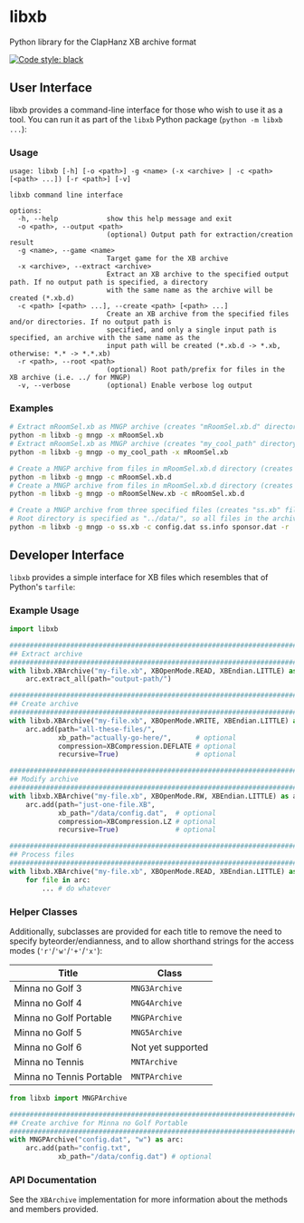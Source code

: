 # libxb
Python library for the ClapHanz XB archive format

[![Code style: black](https://img.shields.io/badge/code%20style-black-000000.svg)](https://github.com/psf/black)


## User Interface
libxb provides a command-line interface for those who wish to use it as a tool. You can run it as part of the `libxb` Python package (`python -m libxb ...`):

### Usage
```
usage: libxb [-h] [-o <path>] -g <name> (-x <archive> | -c <path> [<path> ...]) [-r <path>] [-v]

libxb command line interface

options:
  -h, --help            show this help message and exit
  -o <path>, --output <path>
                        (optional) Output path for extraction/creation result
  -g <name>, --game <name>
                        Target game for the XB archive
  -x <archive>, --extract <archive>
                        Extract an XB archive to the specified output path. If no output path is specified, a directory
                        with the same name as the archive will be created (*.xb.d)
  -c <path> [<path> ...], --create <path> [<path> ...]
                        Create an XB archive from the specified files and/or directories. If no output path is
                        specified, and only a single input path is specified, an archive with the same name as the
                        input path will be created (*.xb.d -> *.xb, otherwise: *.* -> *.*.xb)
  -r <path>, --root <path>
                        (optional) Root path/prefix for files in the XB archive (i.e. ../ for MNGP)
  -v, --verbose         (optional) Enable verbose log output
```

### Examples
```sh
# Extract mRoomSel.xb as MNGP archive (creates "mRoomSel.xb.d" directory)
python -m libxb -g mngp -x mRoomSel.xb
# Extract mRoomSel.xb as MNGP archive (creates "my_cool_path" directory)
python -m libxb -g mngp -o my_cool_path -x mRoomSel.xb

# Create a MNGP archive from files in mRoomSel.xb.d directory (creates "mRoomSel.xb" file)
python -m libxb -g mngp -c mRoomSel.xb.d
# Create a MNGP archive from files in mRoomSel.xb.d directory (creates "mRoomSelNew.xb" file)
python -m libxb -g mngp -o mRoomSelNew.xb -c mRoomSel.xb.d

# Create a MNGP archive from three specified files (creates "ss.xb" file)
# Root directory is specified as "../data/", so all files in the archive get that prefix.
python -m libxb -g mngp -o ss.xb -c config.dat ss.info sponsor.dat -r ../data/
```

## Developer Interface
`libxb` provides a simple interface for XB files which resembles that of Python's `tarfile`:

### Example Usage
```py
import libxb

###############################################################################
## Extract archive
###############################################################################
with libxb.XBArchive("my-file.xb", XBOpenMode.READ, XBEndian.LITTLE) as arc:
    arc.extract_all(path="output-path/")

###############################################################################
## Create archive
###############################################################################
with libxb.XBArchive("my-file.xb", XBOpenMode.WRITE, XBEndian.LITTLE) as arc:
    arc.add(path="all-these-files/",
            xb_path="actually-go-here/",      # optional
            compression=XBCompression.DEFLATE # optional
            recursive=True)                   # optional

###############################################################################
## Modify archive
###############################################################################
with libxb.XBArchive("my-file.xb", XBOpenMode.RW, XBEndian.LITTLE) as arc:
    arc.add(path="just-one-file.XB",
            xb_path="/data/config.dat",  # optional
            compression=XBCompression.LZ # optional
            recursive=True)              # optional

###############################################################################
## Process files
###############################################################################
with libxb.XBArchive("my-file.xb", XBOpenMode.READ, XBEndian.LITTLE) as arc:
    for file in arc:
        ... # do whatever
```

### Helper Classes
Additionally, subclasses are provided for each title to remove the need to specify byteorder/endianness, and to allow shorthand strings for the access modes (`'r'`/`'w'`/`'+'`/`'x'`):

| Title                    | Class             |
| ------------------------ | ----------------- |
| Minna no Golf 3          | `MNG3Archive`     |
| Minna no Golf 4          | `MNG4Archive`     |
| Minna no Golf Portable   | `MNGPArchive`     |
| Minna no Golf 5          | `MNG5Archive`     |
| Minna no Golf 6          | Not yet supported |
| Minna no Tennis          | `MNTArchive`      |
| Minna no Tennis Portable | `MNTPArchive`     |

```py
from libxb import MNGPArchive

###############################################################################
## Create archive for Minna no Golf Portable
###############################################################################
with MNGPArchive("config.dat", "w") as arc:
    arc.add(path="config.txt",
            xb_path="/data/config.dat") # optional
```

### API Documentation
See the `XBArchive` implementation for more information about the methods and members provided.
